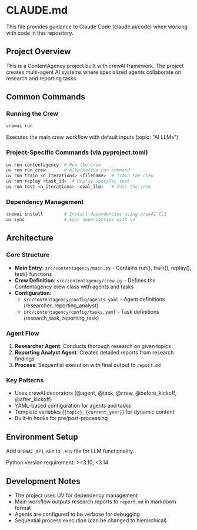 # CLAUDE.md

This file provides guidance to Claude Code (claude.ai/code) when working with code in this repository.

## Project Overview

This is a ContentAgency project built with crewAI framework. The project creates multi-agent AI systems where specialized agents collaborate on research and reporting tasks.

## Common Commands

### Running the Crew
```bash
crewai run
```
Executes the main crew workflow with default inputs (topic: "AI LLMs")

### Project-Specific Commands (via pyproject.toml)
```bash
uv run contentagency  # Run the crew
uv run run_crew       # Alternative run command
uv run train <n_iterations> <filename>  # Train the crew
uv run replay <task_id>  # Replay specific task
uv run test <n_iterations> <eval_llm>   # Test the crew
```

### Dependency Management
```bash
crewai install        # Install dependencies using crewAI CLI
uv sync               # Sync dependencies with uv
```

## Architecture

### Core Structure
- **Main Entry**: `src/contentagency/main.py` - Contains run(), train(), replay(), test() functions
- **Crew Definition**: `src/contentagency/crew.py` - Defines the Contentagency crew class with agents and tasks
- **Configuration**: 
  - `src/contentagency/config/agents.yaml` - Agent definitions (researcher, reporting_analyst)
  - `src/contentagency/config/tasks.yaml` - Task definitions (research_task, reporting_task)

### Agent Flow
1. **Researcher Agent**: Conducts thorough research on given topics
2. **Reporting Analyst Agent**: Creates detailed reports from research findings
3. **Process**: Sequential execution with final output to `report.md`

### Key Patterns
- Uses crewAI decorators (@agent, @task, @crew, @before_kickoff, @after_kickoff)
- YAML-based configuration for agents and tasks
- Template variables (`{topic}`, `{current_year}`) for dynamic content
- Built-in hooks for pre/post-processing

## Environment Setup

Add `OPENAI_API_KEY` to `.env` file for LLM functionality.

Python version requirement: >=3.10, <3.14

## Development Notes

- The project uses UV for dependency management
- Main workflow outputs research reports to `report.md` in markdown format
- Agents are configured to be verbose for debugging
- Sequential process execution (can be changed to hierarchical)